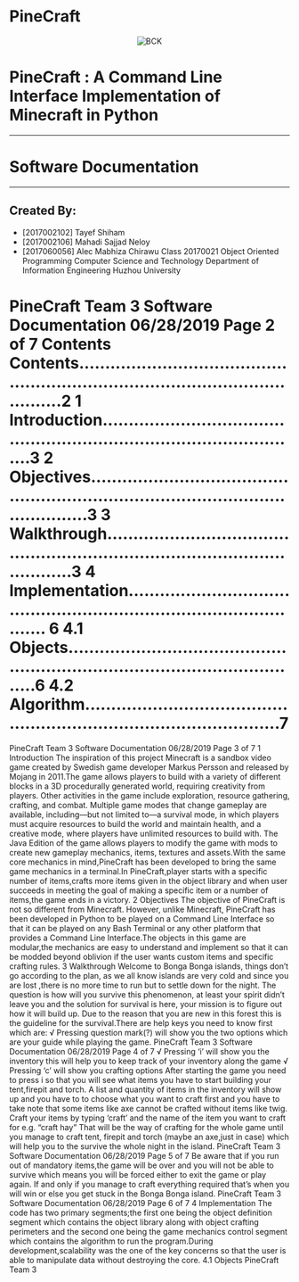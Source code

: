 # PineCraft
 
<p align="center"><img alt="BCK" src="http://www.desktopimages.org/pictures/2013/0717/4/creeper-minecraft-anime-ende-wallpaper-694391.jpg"></p>

# PineCraft : A Command Line Interface Implementation of Minecraft in Python
_____________________________________________
# Software Documentation
_____________________________________________________________________________ 
## Created By:
* [2017002102] Tayef Shiham 
* [2017002106] Mahadi Sajjad Neloy 
* [2017060056] Alec Mabhiza Chirawu 
Class 20170021 Object Oriented Programming Computer Science and Technology Department of Information Engineering Huzhou University


# PineCraft Team 3 Software Documentation 06/28/2019 Page 2 of 7 Contents Contents.......................................................................................................2 1 Introduction............................................................................................3 2 Objectives..........................................................................................................3 3 Walkthrough....................................................................................................3 4 Implementation........................................................................................... 6 4.1 Objects....................................................................................................6 4.2 Algorithm...........................................................................................7
PineCraft Team 3 Software Documentation 06/28/2019 Page 3 of 7 1 Introduction The inspiration of this project Minecraft is a sandbox video game created by Swedish game developer Markus Persson and released by Mojang in 2011.The game allows players to build with a variety of different blocks in a 3D procedurally generated world, requiring creativity from players. Other activities in the game include exploration, resource gathering, crafting, and combat. Multiple game modes that change gameplay are available, including—but not limited to—a survival mode, in which players must acquire resources to build the world and maintain health, and a creative mode, where players have unlimited resources to build with. The Java Edition of the game allows players to modify the game with mods to create new gameplay mechanics, items, textures and assets.With the same core mechanics in mind,PineCraft has been developed to bring the same game mechanics in a terminal.In PineCraft,player starts with a specific number of items,crafts more items given in the object library and when user succeeds in meeting the goal of making a specific item or a number of items,the game ends in a victory. 2 Objectives The objective of PineCraft is not so different from Minecraft. However, unlike Minecraft, PineCraft has been developed in Python to be played on a Command Line Interface so that it can be played on any Bash Terminal or any other platform that provides a Command Line Interface.The objects in this game are modular,the mechanics are easy to understand and implement so that it can be modded beyond oblivion if the user wants custom items and specific crafting rules. 3 Walkthrough Welcome to Bonga Bonga islands, things don’t go according to the plan, as we all know islands are very cold and since you are lost ,there is no more time to run but to settle down for the night. The question is how will you survive this phenomenon, at least your spirit didn’t leave you and the solution for survival is here, your mission is to figure out how it will build up. Due to the reason that you are new in this forest this is the guideline for the survival.There are help keys you need to know first which are: √ Pressing question mark(?) will show you the two options which are your guide while playing the game.
PineCraft Team 3 Software Documentation 06/28/2019 Page 4 of 7 √ Pressing ‘i’ will show you the inventory this will help you to keep track of your inventory along the game √ Pressing ‘c’ will show you crafting options After starting the game you need to press i so that you will see what items you have to start building your tent,firepit and torch. A list and quantity of items in the inventory will show up and you have to to choose what you want to craft first and you have to take note that some items like axe cannot be crafted without items like twig. Craft your items by typing ‘craft’ and the name of the item you want to craft for e.g. “craft hay” That will be the way of crafting for the whole game until you manage to craft tent, firepit and torch (maybe an axe,just in case) which will help you to the survive the whole night in the island.
PineCraft Team 3 Software Documentation 06/28/2019 Page 5 of 7 Be aware that if you run out of mandatory items,the game will be over and you will not be able to survive which means you will be forced either to exit the game or play again. If and only if you manage to craft everything required that’s when you will win or else you get stuck in the Bonga Bonga island.
PineCraft Team 3 Software Documentation 06/28/2019 Page 6 of 7 4 Implementation The code has two primary segments;the first one being the object definition segment which contains the object library along with object crafting perimeters and the second one being the game mechanics control segment which contains the algorithm to run the program.During development,scalability was the one of the key concerns so that the user is able to manipulate data without destroying the core. 4.1 Objects
PineCraft Team 3
